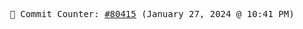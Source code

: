 <p align="center">
    <samp>
        📮 Commit Counter: <a href="https://github.com/Javascript-void0/Javascript-void0/commits/main">#80415</a> (January 27, 2024 @ 10:41 PM)
    </samp>
</p>